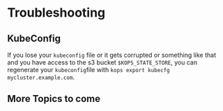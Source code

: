 # Troubleshooting

## KubeConfig
If you lose your `kubeconfig` file or it gets corrupted or something like that and you have access to the s3 bucket `$KOPS_STATE_STORE`, you can regenerate your `kubeconfig`file with `kops export kubecfg mycluster.example.com`. 

## More Topics to come
